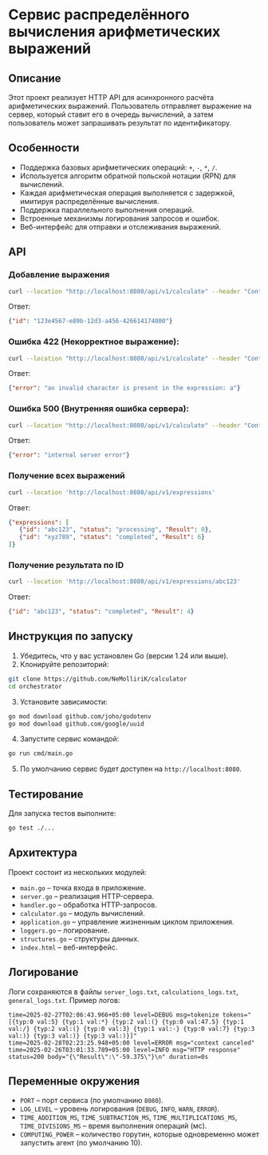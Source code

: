 # Сервис распределённого вычисления арифметических выражений

## Описание

Этот проект реализует HTTP API для асинхронного расчёта арифметических выражений.
Пользователь отправляет выражение на сервер, который ставит его в очередь вычислений, а затем пользователь может запрашивать результат по идентификатору.

## Особенности

- Поддержка базовых арифметических операций: `+`, `-`, `*`, `/`.
- Используется алгоритм обратной польской нотации (RPN) для вычислений.
- Каждая арифметическая операция выполняется с задержкой, имитируя распределённые вычисления.
- Поддержка параллельного выполнения операций.
- Встроенные механизмы логирования запросов и ошибок.
- Веб-интерфейс для отправки и отслеживания выражений.

## API

### Добавление выражения
```bash
curl --location "http://localhost:8080/api/v1/calculate" --header "Content-Type: application/json" --data "{\"expression\": \"2+2*2\"}"
```
Ответ:
```json
{"id": "123e4567-e89b-12d3-a456-426614174000"}
```

### Ошибка 422 (Некорректное выражение):
```bash
curl --location "http://localhost:8080/api/v1/calculate" --header "Content-Type: application/json" --data "{\"expression\": \"2+2a\"}"
```
Ответ:
```json
{"error": "an invalid character is present in the expression: a"}
```

### Ошибка 500 (Внутренняя ошибка сервера):
```bash
curl --location "http://localhost:8080/api/v1/calculate" --header "Content-Type: application/json" --data "{\"expression\": \" \"}"
```
Ответ:
```json
{"error": "internal server error"}
```

### Получение всех выражений
```bash
curl --location 'http://localhost:8080/api/v1/expressions'
```
Ответ:
```json
{"expressions": [
   {"id": "abc123", "status": "processing", "Result": 0},
   {"id": "xyz789", "status": "completed", "Result": 6}
]}
```

### Получение результата по ID
```bash
curl --location 'http://localhost:8080/api/v1/expressions/abc123'
```
Ответ:
```json
{"id": "abc123", "status": "completed", "Result": 4}
```

## Инструкция по запуску

1. Убедитесь, что у вас установлен Go (версии 1.24 или выше).
2. Клонируйте репозиторий:
```bash
git clone https://github.com/NeMolliriK/calculator
cd orchestrator
```
3. Установите зависимости:
```bash
go mod download github.com/joho/godotenv
go mod download github.com/google/uuid
```
4. Запустите сервис командой:
```bash
go run cmd/main.go
```
5. По умолчанию сервис будет доступен на `http://localhost:8080`.

## Тестирование

Для запуска тестов выполните:
```bash
go test ./...
```

## Архитектура

Проект состоит из нескольких модулей:
- `main.go` – точка входа в приложение.
- `server.go` – реализация HTTP-сервера.
- `handler.go` – обработка HTTP-запросов.
- `calculator.go` – модуль вычислений.
- `application.go` – управление жизненным циклом приложения.
- `loggers.go` – логирование.
- `structures.go` – структуры данных.
- `index.html` – веб-интерфейс.

## Логирование

Логи сохраняются в файлы `server_logs.txt`, `calculations_logs.txt`, `general_logs.txt`.
Пример логов:
```
time=2025-02-27T02:06:43.966+05:00 level=DEBUG msg=tokenize tokens="[{typ:0 val:5} {typ:1 val:*} {typ:2 val:(} {typ:0 val:47.5} {typ:1 val:/} {typ:2 val:(} {typ:0 val:3} {typ:1 val:-} {typ:0 val:7} {typ:3 val:)} {typ:3 val:)} {typ:3 val:)}]"
time=2025-02-28T02:23:25.948+05:00 level=ERROR msg="context canceled"
time=2025-02-26T03:01:33.789+05:00 level=INFO msg="HTTP response" status=200 body="{\"Result\":\"-59.375\"}\n" duration=0s
```

## Переменные окружения

- `PORT` – порт сервиса (по умолчанию `8080`).
- `LOG_LEVEL` – уровень логирования (`DEBUG`, `INFO`, `WARN`, `ERROR`).
- `TIME_ADDITION_MS`, `TIME_SUBTRACTION_MS`, `TIME_MULTIPLICATIONS_MS`, `TIME_DIVISIONS_MS` – время выполнения операций (мс).
- `COMPUTING_POWER` – количество горутин, которые одновременно может запустить агент (по умолчанию 10).